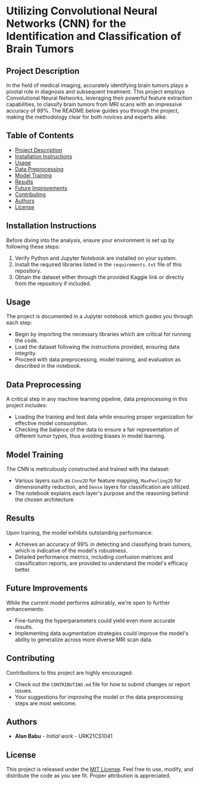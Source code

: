 # Utilizing Convolutional Neural Networks (CNN) for the Identification and Classification of Brain Tumors

## Project Description
In the field of medical imaging, accurately identifying brain tumors plays a pivotal role in diagnosis and subsequent treatment. This project employs Convolutional Neural Networks, leveraging their powerful feature extraction capabilities, to classify brain tumors from MRI scans with an impressive accuracy of 99%. The README below guides you through the project, making the methodology clear for both novices and experts alike.

## Table of Contents
- [Project Description](#project-description)
- [Installation Instructions](#installation-instructions)
- [Usage](#usage)
- [Data Preprocessing](#data-preprocessing)
- [Model Training](#model-training)
- [Results](#results)
- [Future Improvements](#future-improvements)
- [Contributing](#contributing)
- [Authors](#authors)
- [License](#license)

## Installation Instructions
Before diving into the analysis, ensure your environment is set up by following these steps:
1. Verify Python and Jupyter Notebook are installed on your system.
2. Install the required libraries listed in the `requirements.txt` file of this repository.
3. Obtain the dataset either through the provided Kaggle link or directly from the repository if included.

## Usage
The project is documented in a Jupyter notebook which guides you through each step:
- Begin by importing the necessary libraries which are critical for running the code.
- Load the dataset following the instructions provided, ensuring data integrity.
- Proceed with data preprocessing, model training, and evaluation as described in the notebook.

## Data Preprocessing
A critical step in any machine learning pipeline, data preprocessing in this project includes:
- Loading the training and test data while ensuring proper organization for effective model consumption.
- Checking the balance of the data to ensure a fair representation of different tumor types, thus avoiding biases in model learning.

## Model Training
The CNN is meticulously constructed and trained with the dataset:
- Various layers such as `Conv2D` for feature mapping, `MaxPooling2D` for dimensionality reduction, and `Dense` layers for classification are utilized.
- The notebook explains each layer's purpose and the reasoning behind the chosen architecture.

## Results
Upon training, the model exhibits outstanding performance:
- Achieves an accuracy of 99% in detecting and classifying brain tumors, which is indicative of the model's robustness.
- Detailed performance metrics, including confusion matrices and classification reports, are provided to understand the model's efficacy better.

## Future Improvements
While the current model performs admirably, we're open to further enhancements:
- Fine-tuning the hyperparameters could yield even more accurate results.
- Implementing data augmentation strategies could improve the model's ability to generalize across more diverse MRI scan data.

## Contributing
Contributions to this project are highly encouraged:
- Check out the `CONTRIBUTING.md` file for how to submit changes or report issues.
- Your suggestions for improving the model or the data preprocessing steps are most welcome.

## Authors
- **Alan Babu** - _Initial work_ - URK21CS1041

## License
This project is released under the [MIT License](LICENSE). Feel free to use, modify, and distribute the code as you see fit. Proper attribution is appreciated.

